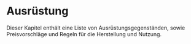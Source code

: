 # Ausrüstung

Dieser Kapitel enthält eine Liste von Ausrüstungsgegenständen, sowie Preisvorschläge und Regeln für die Herstellung
und Nutzung.
